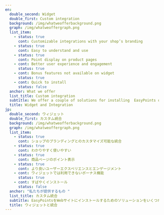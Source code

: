 ```yaml
---
en:
  double_second: Widget
  double_first: Custom integration
  background: /img/whatweofferbackground.png
  graph: /img/whatweoffergraph.png
  list_item:
    - status: true
      cont: Customizable integrations with your shop’s branding
    - status: true
      cont: Easy to understand and use
    - status: true
      cont: Point display on product pages
    - cont: Better user experience and engagement
      status: true
    - cont: Bonus features not available on widget
      status: true
    - cont: Quick to install
      status: false
  anchor: What we offer
  list_title: Custom integration
  subtitle: We offer a couple of solutions for installing  EasyPoints on your website.
  title: Widget and Integration
jp:
  double_second: ウィジェット
  double_first: カスタム統合
  background: /img/whatweofferbackground.png
  graph: /img/whatweoffergraph.png
  list_item:
    - status: true
      cont: ショップのブランディングとのカスタマイズ可能な統合
    - status: true
      cont: わかりやすく使いやすい
    - status: true
      cont: 商品ページのポイント表示
    - status: true
      cont: より良いユーザーエクスペリエンスとエンゲージメント
    - cont: ウィジェットでは利用できないボーナス機能
      status: true
    - cont: すばやくインストール
      status: false
  anchor: "私たちが提供するもの "
  list_title: カスタム統合
  subtitle: EasyPointsをWebサイトにインストールするためのソリューションをいくつか提供します。
  title: ウィジェットと統合
---
```

